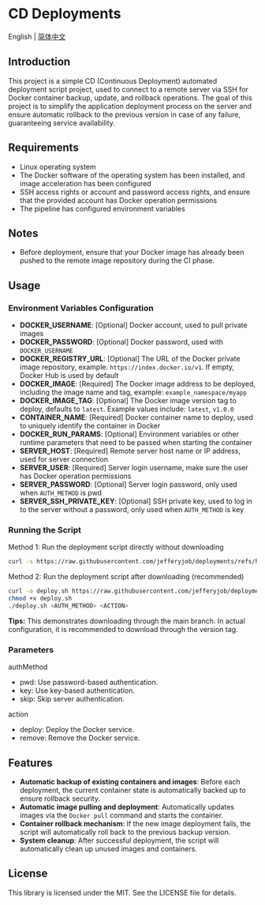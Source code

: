 # CD Deployments

English | [简体中文](README.cn.md)

## Introduction
This project is a simple CD (Continuous Deployment) automated deployment script project, used to connect to a remote server via SSH for Docker container backup, update, and rollback operations. The goal of this project is to simplify the application deployment process on the server and ensure automatic rollback to the previous version in case of any failure, guaranteeing service availability.

## Requirements
- Linux operating system
- The Docker software of the operating system has been installed, and image acceleration has been configured
- SSH access rights or account and password access rights, and ensure that the provided account has Docker operation permissions
- The pipeline has configured environment variables

## Notes
- Before deployment, ensure that your Docker image has already been pushed to the remote image repository during the CI phase.

## Usage

### Environment Variables Configuration
- **DOCKER_USERNAME**: [Optional] Docker account, used to pull private images
- **DOCKER_PASSWORD**: [Optional] Docker password, used with `DOCKER_USERNAME`
- **DOCKER_REGISTRY_URL**: [Optional] The URL of the Docker private image repository, example: `https://index.docker.io/v1`. If empty, Docker Hub is used by default
- **DOCKER_IMAGE**: [Required] The Docker image address to be deployed, including the image name and tag, example: `example_namespace/myapp`
- **DOCKER_IMAGE_TAG**: [Optional] The Docker image version tag to deploy, defaults to `latest`. Example values include: `latest`, `v1.0.0`
- **CONTAINER_NAME**: [Required] Docker container name to deploy, used to uniquely identify the container in Docker
- **DOCKER_RUN_PARAMS**: [Optional] Environment variables or other runtime parameters that need to be passed when starting the container
- **SERVER_HOST**: [Required] Remote server host name or IP address, used for server connection
- **SERVER_USER**: [Required] Server login username, make sure the user has Docker operation permissions
- **SERVER_PASSWORD**: [Optional] Server login password, only used when `AUTH_METHOD` is pwd
- **SERVER_SSH_PRIVATE_KEY**: [Optional] SSH private key, used to log in to the server without a password, only used when `AUTH_METHOD` is key

### Running the Script

Method 1: Run the deployment script directly without downloading
```bash
curl -s https://raw.githubusercontent.com/jefferyjob/deployments/refs/heads/main/scripts/deploy.docker.sh | bash -s -- <AUTH_METHOD> <ACTION>
```

Method 2: Run the deployment script after downloading (recommended)
```bash
curl -o deploy.sh https://raw.githubusercontent.com/jefferyjob/deployments/refs/heads/main/scripts/deploy.docker.sh
chmod +x deploy.sh
./deploy.sh <AUTH_METHOD> <ACTION>
```

**Tips:** This demonstrates downloading through the main branch. In actual configuration, it is recommended to download through the version tag.

### Parameters
authMethod
- pwd: Use password-based authentication.
- key: Use key-based authentication.
- skip: Skip server authentication.

action
- deploy: Deploy the Docker service.
- remove: Remove the Docker service.

## Features
- **Automatic backup of existing containers and images**: Before each deployment, the current container state is automatically backed up to ensure rollback security.
- **Automatic image pulling and deployment**: Automatically updates images via the `Docker pull` command and starts the container.
- **Container rollback mechanism**: If the new image deployment fails, the script will automatically roll back to the previous backup version.
- **System cleanup**: After successful deployment, the script will automatically clean up unused images and containers.

## License
This library is licensed under the MIT. See the LICENSE file for details.

